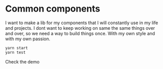 # Common components
I want to make a lib for my components that I will constantly use in my life and projects. I dont want to keep working on same the same things over and over, so we need a way to build things once. With my own style and with my own passion. 

```
yarn start
yarn test
```

Check the demo [](https://ajorquera.github.io/react-common)